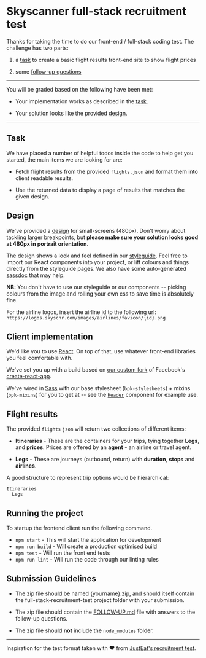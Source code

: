# Skyscanner full-stack recruitment test

Thanks for taking the time to do our front-end / full-stack coding test. The challenge has two parts:

1) a [task](#task) to create a basic flight results front-end site to show flight prices

2) some [follow-up questions](./FOLLOW-UP.md)

----

You will be graded based on the following have been met:

* Your implementation works as described in the [task](#task).

* Your solution looks like the provided [design](#design).

----

## Task

We have placed a number of helpful todos inside the code to help get you started, the main items we are looking for are:

- Fetch flight results from the provided `flights.json` and format them into client readable results.

- Use the returned data to display a page of results that matches the given design.

## Design

We've provided a [design](./designs/) for small-screens (480px). Don't worry about tackling larger breakpoints, but **please make sure your solution looks good at 480px in portrait orientation**.

The design shows a look and feel defined in our [styleguide](https://backpack.github.io/). Feel free to import our React components into your project, or lift colours and things directly from the styleguide pages. We also have some auto-generated [sassdoc](https://backpack.github.io/sassdoc/) that may help.

**NB:** You don't have to use our styleguide or our components -- picking colours from the image and rolling your own css to save time is absolutely fine.

For the airline logos, insert the airline id to the following url: `https://logos.skyscnr.com/images/airlines/favicon/{id}.png`

## Client implementation

We'd like you to use [React](https://facebook.github.io/react/). On top of that, use whatever front-end libraries you feel comfortable with.

We've set you up with a build based on [our custom fork](https://backpack.github.io/using/backpack-react-scripts) of Facebook's [create-react-app](https://github.com/facebookincubator/create-react-app).

We've wired in [Sass](http://sass-lang.com/) with our base stylesheet (`bpk-stylesheets`) + mixins (`bpk-mixins`) for you to get at -- see the [`Header`](./client/src/components/Header/Header.jsx) component for example use.

## Flight results

The provided `flights` `json` will return two collections of different items:

* **Itineraries** - These are the containers for your trips, tying together **Legs**, and **prices**. Prices are offered by an **agent** - an airline or travel agent.

* **Legs** - These are journeys (outbound, return) with **duration**, **stops** and **airlines**.

A good structure to represent trip options would be hierarchical:

```
Itineraries
  Legs
```

## Running the project

To startup the frontend client run the following command.

* `npm start` - This will start the application for development
* `npm run build` - Will create a production optimised build
* `npm test` - Will run the front end tests
* `npm run lint` - Will run the code through our linting rules

## Submission Guidelines

* The zip file should be named {yourname}.zip, and should itself contain the full-stack-recruitment-test project folder with your submission.

* The zip file should contain the [FOLLOW-UP.md](./FOLLOW-UP.md) file with answers to the follow-up questions.

* The zip file should **not** include the `node_modules` folder.


----

Inspiration for the test format taken with ❤️ from [JustEat's recruitment test](https://github.com/justeat/JustEat.RecruitmentTest).

